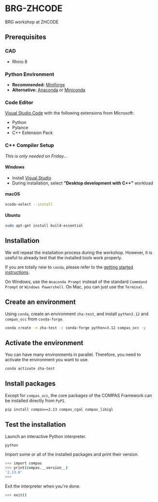 # BRG-ZHCODE

BRG workshop at ZHCODE

## Prerequisites

### CAD

- Rhino 8

### Python Environment

- **Recommended:** [Miniforge](https://github.com/conda-forge/miniforge)
- **Alternative:** [Anaconda](https://www.anaconda.com/) or [Miniconda](https://docs.conda.io/en/latest/miniconda.html)

### Code Editor

[Visual Studio Code](https://code.visualstudio.com/) with the following extensions from Microsoft:

- Python
- Pylance
- C++ Extension Pack

### C++ Compiler Setup

*This is only needed on Friday...*

#### Windows

- Install [Visual Studio](https://visualstudio.microsoft.com/)  
- During installation, select **"Desktop development with C++"** workload

#### macOS

```bash
xcode-select --install
```

#### Ubuntu

```bash
sudo apt-get install build-essential
```

## Installation

We will repeat the installation process during the workshop.
However, it is useful to already test that the installed tools work properly.

If you are totally new to `conda`, please refer to the [getting started instructions](https://docs.conda.io/projects/conda/en/latest/user-guide/getting-started.html).

On Windows, use the `Anaconda Prompt` instead of the standard `Commdand Prompt` or `Windows Powershell`.
On Mac, you can just use the `Terminal`.

## Create an environment

Using `conda`, create an environment `zha-test`, and install `python3.12` and `compas_occ` from `conda-forge`.

```bash
conda create -n zha-test -c conda-forge python=3.12 compas_occ -y
```

## Activate the environment

You can have many environments in parallel.
Therefore, you need to activate the environment you want to use.

```bash
conda activate zha-test
```

## Install packages

Except for `compas_occ`, the core packages of the COMPAS Framework can be installed directly from `PyPI`.

```bash
pip install compas==2.13 compas_cgal compas_libigl
```

## Test the installation

Launch an interactive Python interpreter.

```bash
python
```

Import some or all of the installed packages and print their version.

```bash
>>> import compas
>>> print(compas.__version__)
'2.13.0'
>>>
```

Exit the interpreter when you're done.

```bash
>>> exit()
```

